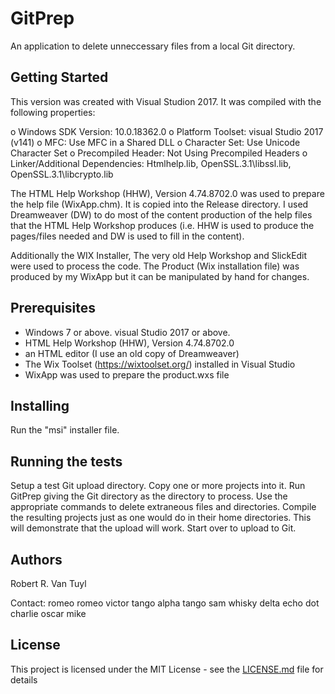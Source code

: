 # GitPrep

An application to delete unneccessary files from a local Git directory.

## Getting Started

This version was created with Visual Studion 2017.  It was compiled with the following properties:

  o Windows SDK Version: 10.0.18362.0
  o Platform Toolset: visual Studio 2017 (v141)
  o MFC: Use MFC in a Shared DLL
  o Character Set:  Use Unicode Character Set
  o Precompiled Header:  Not Using Precompiled Headers
  o Linker/Additional Dependencies:  Htmlhelp.lib, OpenSSL.3.1\libssl.lib, OpenSSL.3.1\libcrypto.lib

The HTML Help Workshop (HHW), Version 4.74.8702.0 was used to prepare the help file (WixApp.chm).  It is
copied into the Release directory.  I used Dreamweaver (DW) to do most of the content production of the
help files that the HTML Help Workshop produces (i.e. HHW is used to produce the pages/files needed
and DW is used to fill in the content).

Additionally the WIX Installer, The very old Help Workshop and SlickEdit were used to process the code.
The Product (Wix installation file) was produced by my WixApp but it can be manipulated by
hand for changes.

## Prerequisites

  - Windows 7 or above.  visual Studio 2017 or above.
  - HTML Help Workshop (HHW), Version 4.74.8702.0
  - an HTML editor (I use an old copy of Dreamweaver)
  - The Wix Toolset (https://wixtoolset.org/) installed in Visual Studio
  - WixApp was used to prepare the product.wxs file

## Installing

Run the "msi" installer file.

## Running the tests

Setup a test Git upload directory.  Copy one or more projects into it.  Run GitPrep giving the Git
directory as the directory to process.  Use the appropriate commands to delete extraneous files and
directories.  Compile the resulting projects just as one would do in their home directories.  This
will demonstrate that the upload will work.  Start over to upload to Git.

## Authors

Robert R. Van Tuyl

Contact:  romeo romeo victor tango alpha tango sam whisky delta echo dot charlie oscar mike

## License

This project is licensed under the MIT License - see the [LICENSE.md](LICENSE.md) file for details


